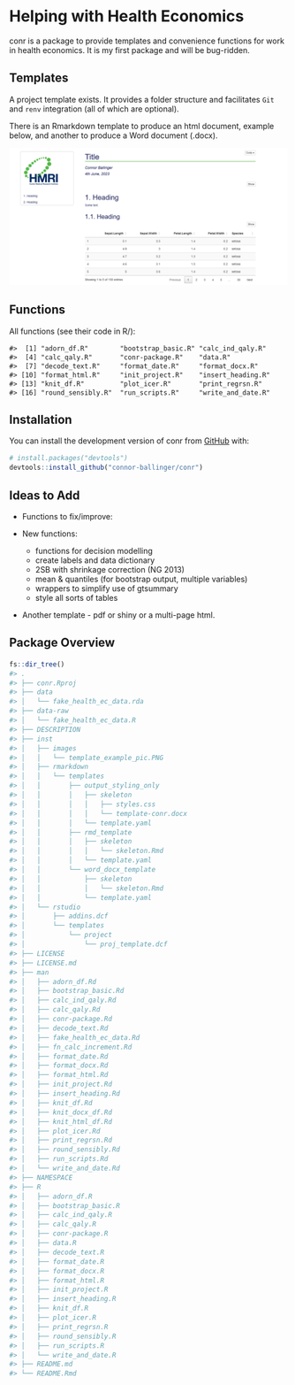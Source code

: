 
<!-- README.md is generated from README.Rmd. Please edit that file -->

# Helping with Health Economics

<!-- badges: start -->
<!-- badges: end -->

conr is a package to provide templates and convenience functions for
work in health economics. It is my first package and will be bug-ridden.

## Templates

A project template exists. It provides a folder structure and
facilitates `Git` and `renv` integration (all of which are optional).

There is an Rmarkdown template to produce an html document, example
below, and another to produce a Word document (.docx).

![](./inst/images/template_example_pic.PNG)

## Functions

All functions (see their code in R/):

    #>  [1] "adorn_df.R"        "bootstrap_basic.R" "calc_ind_qaly.R"  
    #>  [4] "calc_qaly.R"       "conr-package.R"    "data.R"           
    #>  [7] "decode_text.R"     "format_date.R"     "format_docx.R"    
    #> [10] "format_html.R"     "init_project.R"    "insert_heading.R" 
    #> [13] "knit_df.R"         "plot_icer.R"       "print_regrsn.R"   
    #> [16] "round_sensibly.R"  "run_scripts.R"     "write_and_date.R"

## Installation

You can install the development version of conr from
[GitHub](https://github.com/) with:

``` r
# install.packages("devtools")
devtools::install_github("connor-ballinger/conr")
```

## Ideas to Add

- Functions to fix/improve:

- New functions:

  - functions for decision modelling
  - create labels and data dictionary
  - 2SB with shrinkage correction (NG 2013)
  - mean & quantiles (for bootstrap output, multiple variables)
  - wrappers to simplify use of gtsummary
  - style all sorts of tables

- Another template - pdf or shiny or a multi-page html.

## Package Overview

``` r
fs::dir_tree()
#> .
#> ├── conr.Rproj
#> ├── data
#> │   └── fake_health_ec_data.rda
#> ├── data-raw
#> │   └── fake_health_ec_data.R
#> ├── DESCRIPTION
#> ├── inst
#> │   ├── images
#> │   │   └── template_example_pic.PNG
#> │   ├── rmarkdown
#> │   │   └── templates
#> │   │       ├── output_styling_only
#> │   │       │   ├── skeleton
#> │   │       │   │   ├── styles.css
#> │   │       │   │   └── template-conr.docx
#> │   │       │   └── template.yaml
#> │   │       ├── rmd_template
#> │   │       │   ├── skeleton
#> │   │       │   │   └── skeleton.Rmd
#> │   │       │   └── template.yaml
#> │   │       └── word_docx_template
#> │   │           ├── skeleton
#> │   │           │   └── skeleton.Rmd
#> │   │           └── template.yaml
#> │   └── rstudio
#> │       ├── addins.dcf
#> │       └── templates
#> │           └── project
#> │               └── proj_template.dcf
#> ├── LICENSE
#> ├── LICENSE.md
#> ├── man
#> │   ├── adorn_df.Rd
#> │   ├── bootstrap_basic.Rd
#> │   ├── calc_ind_qaly.Rd
#> │   ├── calc_qaly.Rd
#> │   ├── conr-package.Rd
#> │   ├── decode_text.Rd
#> │   ├── fake_health_ec_data.Rd
#> │   ├── fn_calc_increment.Rd
#> │   ├── format_date.Rd
#> │   ├── format_docx.Rd
#> │   ├── format_html.Rd
#> │   ├── init_project.Rd
#> │   ├── insert_heading.Rd
#> │   ├── knit_df.Rd
#> │   ├── knit_docx_df.Rd
#> │   ├── knit_html_df.Rd
#> │   ├── plot_icer.Rd
#> │   ├── print_regrsn.Rd
#> │   ├── round_sensibly.Rd
#> │   ├── run_scripts.Rd
#> │   └── write_and_date.Rd
#> ├── NAMESPACE
#> ├── R
#> │   ├── adorn_df.R
#> │   ├── bootstrap_basic.R
#> │   ├── calc_ind_qaly.R
#> │   ├── calc_qaly.R
#> │   ├── conr-package.R
#> │   ├── data.R
#> │   ├── decode_text.R
#> │   ├── format_date.R
#> │   ├── format_docx.R
#> │   ├── format_html.R
#> │   ├── init_project.R
#> │   ├── insert_heading.R
#> │   ├── knit_df.R
#> │   ├── plot_icer.R
#> │   ├── print_regrsn.R
#> │   ├── round_sensibly.R
#> │   ├── run_scripts.R
#> │   └── write_and_date.R
#> ├── README.md
#> └── README.Rmd
```

